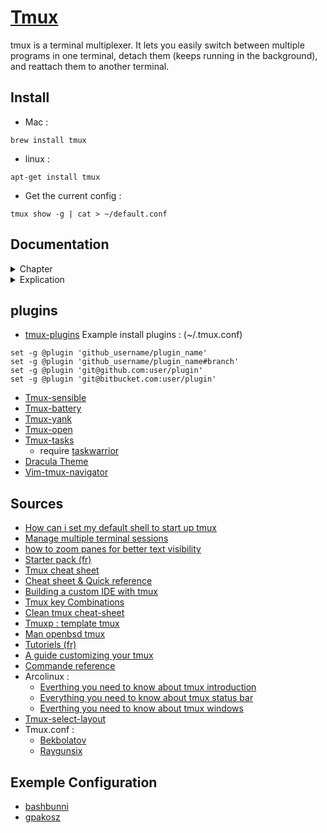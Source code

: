 # [Tmux](https://github.com/tmux/tmux/wiki) 

tmux is a terminal multiplexer. It lets you easily switch between multiple programs in one terminal, detach them (keeps running in the background), and reattach them to another terminal.

## Install

- Mac  :
```
brew install tmux
```

- linux  :
```
apt-get install tmux
```

- Get the current config : 
```
tmux show -g | cat > ~/default.conf
```

## Documentation

<details>
<summary> Chapter </summary>
- [x] Tmux & Screen
- First Step :
    - [x] Tmux
    - [x] Commande mode
- Help :
    - [x] List key & keyboard shortcut info
- Panes :
    - [x] Split the windows vertically/horizontally
    - [x] Close the current (focused) pane
    - [x] Switch to the right/left/top/bottom pane
    - [x] Show pane numbers
    - [x] Swap panes
    - [x] Move the current pane previous/next
    - [x] Send commands to all panes
    - [x] Zoom in/out
    - [x] Resize
    - [x] Convert split -> single window
    - [x] join single window -> split
- Layout :
    - [x] Even-Horizontal
    - [x] Even-Vertical
    - [x] Main-Horizontal
    - [x] Main-Vertical
    - [x] Tiled layout
    - [x] Switch to the next layout
- Windows :
    - [x] Create and switch to new windows
    - [x] Switch to specific existing windows
    - [x] Switch the preview/next/last previously used
    - [x] Close the current windows
    - [x] Rename the current windows
    - [x] Hours
    - [x] Swap-window
- Copy mode :
    - [x] Open
    - [x] Basic key vim
    - [x] Paste content of buffer_0
    - [x] Capture pane & show buffer
    - [x] Show buffer
    - [x] List buffe 
    - [x] Choose buffer
    - [x] Delete buffer
    - [x] Save buffer
    - [x] Load file into default buffer
    - [x] Load file into specific buffer name
- Sessions :
    - [x] Create & attach to a new tmux session
    - [x] Create & detached to a new tmux session
    - [x] Create a new session with the name and window
    - [x] Switch the preview/next/last
    - [x] Disconnect the current tmux session
    - [x] Show list of existing tmux sessions
    - [x] Back to last disconnect session
    - [x] Back to specific disconnect session
    - [x] Rename the current session
- Manage Sessions :
    - [x] Opening the session management panel
    - [x] Explication : list of sessions 
    - [x] Explication : Show all window into session
    - [x] Move into window & session
    - [x] Shortcut
- Command :
    - [x] Note command
- Configuration :
    - [x] Set to start up tmux in my shell
    - [x] File, position and reload the config
    - [x] ~/.tmux.conf
- Binding :
    - [ ] ...
- Plugins :
    - [ ] tmux-plugins
    - [ ] tmux-battery
    - [ ] tmux-yank
    - [ ] tmux-open
    - [ ] tmux-tasks
    - [ ] vim-tmux-navigator
- Customizing :
    - [ ] DraculaTheme
    - [ ] ...
</details>

<details>
<summary> Explication </summary>
- Set & setw :
    - The "set" command sets a global option for all tmux sessions, windows and panels,
    - In contrast, the "setw" command sets an option for the current window or panel,
- bind, bind -n, bind -r & bind-key :
    - bind : This command binds a key combination to a command in the tmux configuration file,
    - bind -n : The "bind -n" command is used to bind a non-standard keystroke to a command in tmux. Thus, the prefix is not mandatory to access this combination,
    - bind -r : This command allows you to have a link in "repeatable" mode if you hold down this key, the linked command will be repeated several times. Example: you can use the prefix once and the pane switch command several times (h, j, k, l),
    - bind-key : This command binds a key combination to a command using tmux's prefix key (by default, "Ctrl + b") and particularly useful for binding complex key combinations,
- set | setw -q : The "-q" option is used to not display an error message if the option does not exist.
</details>

## plugins

- [tmux-plugins](https://github.com/tmux-plugins/tpm)
Example install plugins : (~/.tmux.conf)
```
set -g @plugin 'github_username/plugin_name'
set -g @plugin 'github_username/plugin_name#branch'
set -g @plugin 'git@github.com:user/plugin'
set -g @plugin 'git@bitbucket.com:user/plugin'
```
- [Tmux-sensible](https://github.com/tmux-plugins/tmux-sensible)
- [Tmux-battery](https://github.com/tmux-plugins/tmux-battery)
- [Tmux-yank](https://github.com/tmux-plugins/tmux-yank)
- [Tmux-open](https://github.com/tmux-plugins/tmux-open)
- [Tmux-tasks](https://github.com/chriszarate/tmux-tasks)
    - require [taskwarrior](https://github.com/GothenburgBitFactory/taskwarrior)
- [Dracula Theme](https://draculatheme.com/tmux)
- [Vim-tmux-navigator](https://github.com/christoomey/vim-tmux-navigator)

## Sources

- [How can i set my default shell to start up tmux](https://unix.stackexchange.com/questions/43601/how-can-i-set-my-default-shell-to-start-up-tmux)
- [Manage multiple terminal sessions](https://ostechnix.com/tmux-command-examples-to-manage-multiple-terminal-sessions/)
- [how to zoom panes for better text visibility](https://ostechnix.com/how-to-zoom-tmux-panes-for-better-text-visibility/)
- [Starter pack (fr)](https://doc.ubuntu-fr.org/tmux)
- [Tmux cheat sheet](https://gist.github.com/andreyvit/2921703)
- [Cheat sheet & Quick reference](https://tmuxcheatsheet.com)
[]()
- [Building a custom IDE with tmux](https://mamyn0va.github.io/2019/02/05/building-a-custom-ide-with-tmux)
- [Tmux key Combinations](https://keycombiner.com/collections/tmux/)
- [Clean tmux cheat-sheet](https://gist.github.com/Bekbolatov/6840069e51382965fdad)
- [Tmuxp : template tmux](https://tmuxp.git-pull.com/)
- [Man openbsd tmux](https://man.openbsd.org/tmux)
- [Tutoriels (fr)](https://www.hostinger.fr/tutoriels/comment-utiliser-tmux-plus-cheatsheet)
- [A guide customizing your tmux](https://www.hamvocke.com/blog/a-guide-to-customizing-your-tmux-conf/)
- [Commande reference](https://maxoid.io/tmux/)
- Arcolinux :
    - [Everthing you need to know about tmux introduction](https://arcolinux.com/everthing-you-need-to-know-about-tmux-introduction/)
    - [Everything you need to know about tmux status bar](https://arcolinux.com/everything-you-need-to-know-about-tmux-status-bar/)
    - [Everthing you need to know about tmux windows](https://arcolinux.com/everthing-you-need-to-know-about-tmux-windows/)
- [Tmux-select-layout](https://waylonwalker.com/tmux-select-layout/)
- Tmux.conf :
    - [Bekbolatov](https://gist.github.com/Bekbolatov/6840069e51382965fdad)
    - [Raygunsix](https://gist.github.com/raygunsix/3044075)

## Exemple Configuration

- [bashbunni](https://github.com/bashbunni/dotfiles)
- [gpakosz](https://github.com/gpakosz/.tmux)
